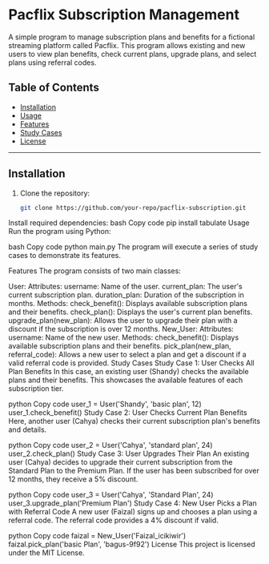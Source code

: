 # Pacflix Subscription Management

A simple program to manage subscription plans and benefits for a fictional streaming platform called Pacflix. This program allows existing and new users to view plan benefits, check current plans, upgrade plans, and select plans using referral codes.

## Table of Contents
- [Installation](#installation)
- [Usage](#usage)
- [Features](#features)
- [Study Cases](#study-cases)
- [License](#license)

---

## Installation

1. Clone the repository:
   ```bash
   git clone https://github.com/your-repo/pacflix-subscription.git
Install required dependencies:
bash
Copy code
pip install tabulate
Usage
Run the program using Python:

bash
Copy code
python main.py
The program will execute a series of study cases to demonstrate its features.

Features
The program consists of two main classes:

User:
Attributes:
username: Name of the user.
current_plan: The user's current subscription plan.
duration_plan: Duration of the subscription in months.
Methods:
check_benefit(): Displays available subscription plans and their benefits.
check_plan(): Displays the user's current plan benefits.
upgrade_plan(new_plan): Allows the user to upgrade their plan with a discount if the subscription is over 12 months.
New_User:
Attributes:
username: Name of the new user.
Methods:
check_benefit(): Displays available subscription plans and their benefits.
pick_plan(new_plan, referral_code): Allows a new user to select a plan and get a discount if a valid referral code is provided.
Study Cases
Study Case 1: User Checks All Plan Benefits
In this case, an existing user (Shandy) checks the available plans and their benefits. This showcases the available features of each subscription tier.

python
Copy code
user_1 = User('Shandy', 'basic plan', 12)
user_1.check_benefit()
Study Case 2: User Checks Current Plan Benefits
Here, another user (Cahya) checks their current subscription plan's benefits and details.

python
Copy code
user_2 = User('Cahya', 'standard plan', 24)
user_2.check_plan()
Study Case 3: User Upgrades Their Plan
An existing user (Cahya) decides to upgrade their current subscription from the Standard Plan to the Premium Plan. If the user has been subscribed for over 12 months, they receive a 5% discount.

python
Copy code
user_3 = User('Cahya', 'Standard Plan', 24)
user_3.upgrade_plan('Premium Plan')
Study Case 4: New User Picks a Plan with Referral Code
A new user (Faizal) signs up and chooses a plan using a referral code. The referral code provides a 4% discount if valid.

python
Copy code
faizal = New_User('Faizal_icikiwir')
faizal.pick_plan('basic Plan', 'bagus-9f92')
License
This project is licensed under the MIT License.
